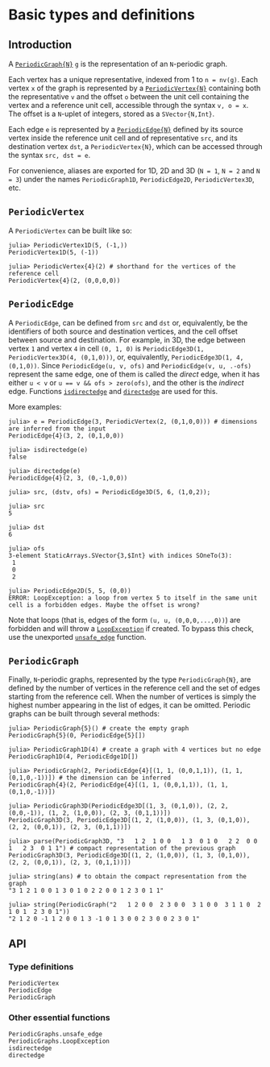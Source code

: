 # Basic types and definitions

## Introduction

A [`PeriodicGraph{N}`](@ref) `g` is the representation of an `N`-periodic graph.

Each vertex has a unique representative, indexed from 1 to `n = nv(g)`.
Each vertex `x` of the graph is represented by a [`PeriodicVertex{N}`](@ref) containing
both the representative `v` and the offset `o` between the unit cell containing the vertex
and a reference unit cell, accessible through the syntax `v, o = x`.
The offset is a `N`-uplet of integers, stored as a `SVector{N,Int}`.

Each edge `e` is represented by a [`PeriodicEdge{N}`](@ref) defined by its source vertex
inside the reference unit cell and of representative `src`, and its destination vertex
`dst`, a `PeriodicVertex{N}`, which can be accessed through the syntax `src, dst = e`.

For convenience, aliases are exported for 1D, 2D and 3D (`N = 1`, `N = 2` and `N = 3`)
under the names `PeriodicGraph1D`, `PeriodicEdge2D`, `PeriodicVertex3D`, etc.

## `PeriodicVertex`

A `PeriodicVertex` can be built like so:

```jldoctest
julia> PeriodicVertex1D(5, (-1,))
PeriodicVertex1D(5, (-1))

julia> PeriodicVertex{4}(2) # shorthand for the vertices of the reference cell
PeriodicVertex{4}(2, (0,0,0,0))
```

## `PeriodicEdge`

A `PeriodicEdge`, can be defined from `src` and `dst` or, equivalently, be the identifiers
of both source and destination vertices, and the cell offset between source and destination.
For example, in 3D, the edge between vertex `1` and vertex `4` in cell `(0, 1, 0)` is
`PeriodicEdge3D(1, PeriodicVertex3D(4, (0,1,0)))`, or, equivalently,
`PeriodicEdge3D(1, 4, (0,1,0))`. Since `PeriodicEdge(u, v, ofs)` and
`PeriodicEdge(v, u, .-ofs)` represent the same edge, one of them is called the *direct*
edge, when it has either `u < v` or `u == v && ofs > zero(ofs)`, and the other is the
*indirect* edge. Functions [`isdirectedge`](@ref) and [`directedge`](@ref) are used for
this.

More examples:

```jldoctest
julia> e = PeriodicEdge(3, PeriodicVertex(2, (0,1,0,0))) # dimensions are inferred from the input
PeriodicEdge{4}(3, 2, (0,1,0,0))

julia> isdirectedge(e)
false

julia> directedge(e)
PeriodicEdge{4}(2, 3, (0,-1,0,0))

julia> src, (dstv, ofs) = PeriodicEdge3D(5, 6, (1,0,2));

julia> src
5

julia> dst
6

julia> ofs
3-element StaticArrays.SVector{3,$Int} with indices SOneTo(3):
 1
 0
 2

julia> PeriodicEdge2D(5, 5, (0,0))
ERROR: LoopException: a loop from vertex 5 to itself in the same unit cell is a forbidden edges. Maybe the offset is wrong?
```

Note that loops (that is, edges of the form `(u, u, (0,0,0,...,0))`) are forbidden and will
throw a [`LoopException`](@ref) if created. To bypass this check, use the unexported
[`unsafe_edge`](@ref) function.

## `PeriodicGraph`

Finally, `N`-periodic graphs, represented by the type `PeriodicGraph{N}`, are defined by
the number of vertices in the reference cell and the set of edges starting from the
reference cell. When the number of vertices is simply the highest number appearing in the
list of edges, it can be omitted.
Periodic graphs can be built through several methods:

```jldoctest
julia> PeriodicGraph{5}() # create the empty graph
PeriodicGraph{5}(0, PeriodicEdge{5}[])

julia> PeriodicGraph1D(4) # create a graph with 4 vertices but no edge
PeriodicGraph1D(4, PeriodicEdge1D[])

julia> PeriodicGraph(2, PeriodicEdge{4}[(1, 1, (0,0,1,1)), (1, 1, (0,1,0,-1))]) # the dimension can be inferred
PeriodicGraph{4}(2, PeriodicEdge{4}[(1, 1, (0,0,1,1)), (1, 1, (0,1,0,-1))])

julia> PeriodicGraph3D(PeriodicEdge3D[(1, 3, (0,1,0)), (2, 2, (0,0,-1)), (1, 2, (1,0,0)), (2, 3, (0,1,1))])
PeriodicGraph3D(3, PeriodicEdge3D[(1, 2, (1,0,0)), (1, 3, (0,1,0)), (2, 2, (0,0,1)), (2, 3, (0,1,1))])

julia> parse(PeriodicGraph3D, "3   1 2  1 0 0   1 3  0 1 0   2 2  0 0 1   2 3  0 1 1") # compact representation of the previous graph
PeriodicGraph3D(3, PeriodicEdge3D[(1, 2, (1,0,0)), (1, 3, (0,1,0)), (2, 2, (0,0,1)), (2, 3, (0,1,1))])

julia> string(ans) # to obtain the compact representation from the graph
"3 1 2 1 0 0 1 3 0 1 0 2 2 0 0 1 2 3 0 1 1"

julia> string(PeriodicGraph("2   1 2 0 0  2 3 0 0  3 1 0 0  3 1 1 0  2 1 0 1  2 3 0 1"))
"2 1 2 0 -1 1 2 0 0 1 3 -1 0 1 3 0 0 2 3 0 0 2 3 0 1"
```

## API

### Type definitions

```@docs
PeriodicVertex
PeriodicEdge
PeriodicGraph
```

### Other essential functions

```@docs
PeriodicGraphs.unsafe_edge
PeriodicGraphs.LoopException
isdirectedge
directedge
```
